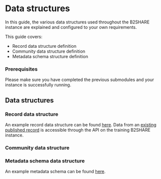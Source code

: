 # Data structures
In this guide, the various data structures used throughout the B2SHARE instance are explained and configured to your own requirements.

This guide covers:
- Record data structure definition
- Community data structure definition
- Metadata schema structure definition

### Prerequisites
Please make sure you have completed the previous submodules and your instance is successfully running.

## Data structures

### Record data structure
An example record data structure can be found [here](https://github.com/EUDAT-B2SHARE/b2share/blob/master/b2share/modules/records/mappings/records/records.json). Data from an [existing published record](https://trng-b2share.eudat.eu/api/records/47077e3c4b9f4852a40709e338ad4620) is accessible through the API on the training B2SHARE instance.

### Community data structure

### Metadata schema data structure
An example metadata schema can be found [here](https://github.com/EUDAT-B2SHARE/b2share/blob/master/b2share/modules/schemas/root_schemas/root_schema_v0.json).